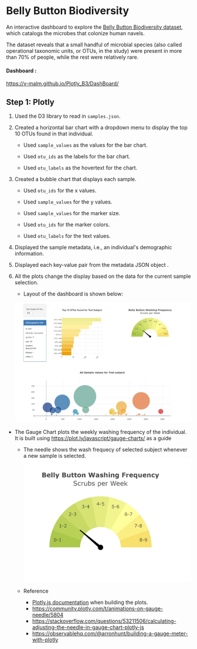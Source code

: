 #  Belly Button Biodiversity

An interactive dashboard to explore the [Belly Button Biodiversity dataset](http://robdunnlab.com/projects/belly-button-biodiversity/), which catalogs the microbes that colonize human navels.

The dataset reveals that a small handful of microbial species (also called operational taxonomic units, or OTUs, in the study) were present in more than 70% of people, while the rest were relatively rare.

#### Dashboard : 
https://v-malm.github.io/Plotly_B3/DashBoard/

## Step 1: Plotly

1. Used the D3 library to read in `samples.json`.

2. Created a horizontal bar chart with a dropdown menu to display the top 10 OTUs found in that individual.

    * Used `sample_values` as the values for the bar chart.

    * Used `otu_ids` as the labels for the bar chart.

    * Used `otu_labels` as the hovertext for the chart.



3. Created a bubble chart that displays each sample.

    * Used `otu_ids` for the x values.

    * Used `sample_values` for the y values.

    * Used `sample_values` for the marker size.

    * Used `otu_ids` for the marker colors.

    * Used `otu_labels` for the text values.



4. Displayed the sample metadata, i.e., an individual's demographic information.


5. Displayed each key-value pair from the metadata JSON object .


6. All the plots change the display based on the data for the current sample selection.

    * Layout of the dashboard is shown below:

    ![dashboard](DashBoard/Images/dashboard.jpg)

* The Gauge Chart plots the weekly washing frequency of the individual. It is built using  <https://plot.ly/javascript/gauge-charts/> as a guide

    * The needle shows the wash frequecy of selected subject whenever a new sample is selected.
    ![dashboard](DashBoard/Images/gauge.jpg)

    * Reference
        * [Plotly.js documentation](https://plot.ly/javascript/) when building the plots.
        * https://community.plotly.com/t/animations-on-gauge-needle/5804
        * https://stackoverflow.com/questions/53211506/calculating-adjusting-the-needle-in-gauge-chart-plotly-js
        * https://observablehq.com/@arronhunt/building-a-gauge-meter-with-plotly
